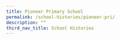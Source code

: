 ```yaml
---
title: Pioneer Primary School
permalink: /school-histories/pioneer-pri/
description: ""
third_nav_title: School Histories
---
```


